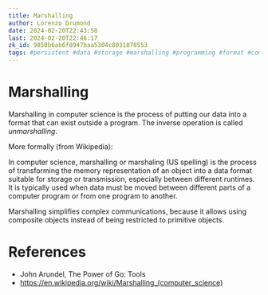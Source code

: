 ```yaml
---
title: Marshalling
author: Lorenzo Drumond
date: 2024-02-20T22:43:58
last: 2024-02-20T22:46:17
zk_id: 9850b6ab6f8947baa5304c8031878553
tags: #persistent #data #storage #marshalling #programming #format #computer_science
---
```



# Marshalling
Marshalling in computer science is the process of putting our data into a format that can exist outside a program. The inverse operation is called _unmarshalling_.

More formally (from Wikipedia):

  In computer science, marshalling or marshaling (US spelling) is the process of transforming the memory representation of an object into a data format suitable for storage or transmission, especially between different runtimes. It is typically used when data must be moved between different parts of a computer program or from one program to another.

  Marshalling simplifies complex communications, because it allows using composite objects instead of being restricted to primitive objects.

# References
- John Arundel, The Power of Go: Tools
- https://en.wikipedia.org/wiki/Marshalling_(computer_science)
